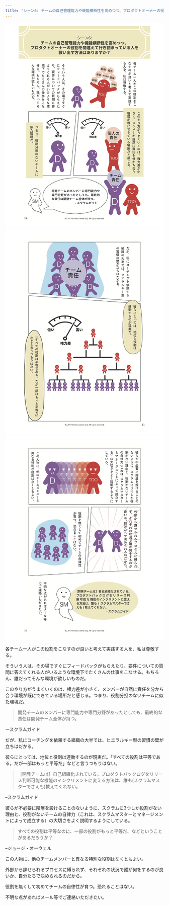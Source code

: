 ```yaml
---
title: 'シーン6: チームの自己管理能力や機能横断性を高めつつ、プロダクトオーナーの役割を間違えて行き詰まっている人を救い出す方法はありますか？'
---
```

[
    ![page 20](/images/page-20.png)
    ![page 21](/images/page-21.png)
    ![page 22](/images/page-22.png)
](/)

各チーム一人がこの役割をこなすのが良いと考えて実践する人を、私は尊敬する。

そういう人は、その場ですぐにフィードバックがもらえたり、要件についての質問に答えてくれる人がいるような環境下でたくさんの仕事をこなせる。もちろん、誰だってそんな環境が欲しいものだ。

このやり方がうまくいくのは、権力差が小さく、メンバーが自然に責任を分かち合う環境が既にできている場所だと感じる。つまり、役割分担のないチームに似た環境だ。

> 開発チームのメンバーに専門能力や専門分野があったとしても、最終的な責任は開発チーム全体が持つ。

ースクラムガイド

だが、私にコーチングを依頼する組織の大半では、ヒエラルキー型の習慣の壁が立ちはだかる。

彼らにとっては、地位と役割は連動するのが現実だ。「すべての役割は平等である。だが一部はもっと平等だ」などと言うつもりはない。

> ［開発チームは］自己組織化されている。プロダクトバックログをリリース判断可能な機能のインクリメントに変える方法は、誰も(スクラムマスターでさえも)教えてくれない。

–スクラムガイド

彼らが不必要に階層を設けることのないように、スクラムに3つしか役割がない理由と、役割がないチームの自律力（これは、スクラムマスターとマネージメントによって成立する）の大切さをよく説明するようにしている。

> すべての役割は平等なのに、一部の役割がもっと平等だ、などということがあるだろうか？

–ジョージ・オーウェル

この人物に、他のチームメンバーと異なる特別な役割はなくともよい。

外部から課せられるプロセスに縛られず、それぞれの状況で誰が何をするのが良いか、自分たちで決められるのだから。

役割を無くして初めてチームの自律性が育つ。恐れることはない。

不明な点があればメール等でご連絡いただきたい。
